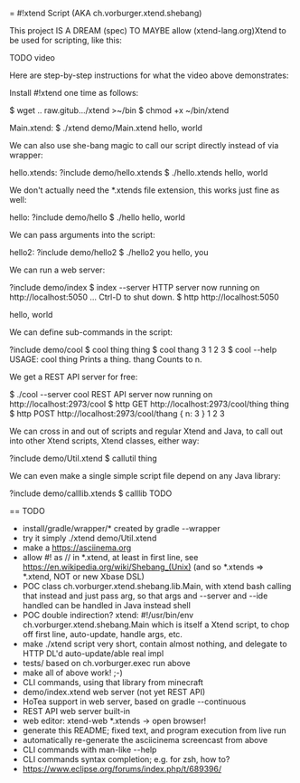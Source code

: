 = #!xtend Script (AKA ch.vorburger.xtend.shebang)

This project IS A DREAM (spec) TO MAYBE allow (xtend-lang.org)Xtend to be used for scripting, like this:

TODO video


Here are step-by-step instructions for what the video above demonstrates:

Install #!xtend one time as follows: 

   $ wget .. raw.gitub.../xtend >~/bin
   $ chmod +x ~/bin/xtend


Main.xtend:
   $ ./xtend demo/Main.xtend
   hello, world


We can also use she-bang magic to call our script directly instead of via wrapper:

hello.xtends:
?include demo/hello.xtends
   $ ./hello.xtends
   hello, world


We don't actually need the *.xtends file extension, this works just fine as well:

hello:
?include demo/hello
   $ ./hello
   hello, world


We can pass arguments into the script:

hello2:
?include demo/hello2
   $ ./hello2 you
   hello, you


We can run a web server:

?include demo/index
   $ index --server
   HTTP server now running on http://localhost:5050 ... Ctrl-D to shut down.
   $ http http://localhost:5050
   <html><body>hello, world</body></html>

We can define sub-commands in the script:

?include demo/cool
   $ cool thing
   thing
   $ cool thang 3
   1 2 3
   $ cool --help
   USAGE: cool 
               thing
                      Prints a thing.
               thang
                      Counts to n.


We get a REST API server for free:

   $ ./cool --server
   cool REST API server now running on http://localhost:2973/cool
   $ http GET http://localhost:2973/cool/thing
   thing
   $ http POST http://localhost:2973/cool/thang { n: 3 }
   1 2 3


We can cross in and out of scripts and regular Xtend and Java, to call out into other Xtend scripts, Xtend classes, either way:

?include demo/Util.xtend
   $ callutil
   thing


We can even make a single simple script file depend on any Java library:

?include demo/calllib.xtends
   $ calllib
   TODO


== TODO

* install/gradle/wrapper/* created by gradle --wrapper
* try it simply ./xtend demo/Util.xtend
* make a https://asciinema.org
* allow #! as // in *.xtend, at least in first line, see https://en.wikipedia.org/wiki/Shebang_(Unix)  (and so *.xtends => *.xtend, NOT or new Xbase DSL)
* POC class ch.vorburger.xtend.shebang.lib.Main, with xtend bash calling that instead and just pass arg, so that args and --server and --ide handled can be handled in Java instead shell
* POC double indirection? xtend: #!/usr/bin/env ch.vorburger.xtend.shebang.Main which is itself a Xtend script, to chop off first line, auto-update, handle args, etc.
* make ./xtend script very short, contain almost nothing, and delegate to HTTP DL'd auto-update/able real impl
* tests/ based on ch.vorburger.exec run above
* make all of above work! ;-)
* CLI commands, using that library from minecraft
* demo/index.xtend web server (not yet REST API)
* HoTea support in web server, based on gradle --continuous
* REST API web server built-in
* web editor: xtend-web *.xtends -> open browser!
* generate this README; fixed text, and program execution from live run
* automatically re-generate the asciicinema screencast from above
* CLI commands with man-like --help
* CLI commands syntax completion; e.g. for zsh, how to?
* https://www.eclipse.org/forums/index.php/t/689396/
